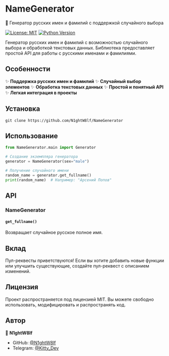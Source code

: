 # NameGenerator
📝 Генератор русских имен и фамилий с поддержкой случайного выбора

[![License: MIT](https://img.shields.io/badge/License-MIT-yellow.svg)](https://opensource.org/licenses/MIT)
[![Python Version](https://img.shields.io/badge/python-3.6+-blue.svg)](https://www.python.org/downloads/)

Генератор русских имен и фамилий с возможностью случайного выбора и обработкой текстовых данных. Библиотека предоставляет простой API для работы с русскими именами и фамилиями.

## Особенности
✨ **Поддержка русских имен и фамилий**
✨ **Случайный выбор элементов**
✨ **Обработка текстовых данных**
✨ **Простой и понятный API**
✨ **Легкая интеграция в проекты**

## Установка
```
git clone https://github.com/N1ghtW8lf/NameGenerator
```

## Использование
```python
from NameGenerator.main import Generator

# Создание экземпляра генератора
generator = NameGenerator(sex="male")

# Получение случайного имени
random_name = generator.get_fullname()
print(random_name)  # Например: "Арсений Попов"

```

## API
### NameGenerator
#### `get_fullname()`
Возвращает случайное русское полное имя.

## Вклад
Пул-реквесты приветствуются! Если вы хотите добавить новые функции или улучшить существующие, создайте пул-реквест с описанием изменений.

## Лицензия
Проект распространяется под лицензией MIT. Вы можете свободно использовать, модифицировать и распространять код.

## Автор
👤 **N1ghtW8lf**
- GitHub: [@N1ghtW8lf](https://github.com/N1ghtW8lf)
- Telegram: [@Kitty_Dev](https://t.me/kitty_dev)
